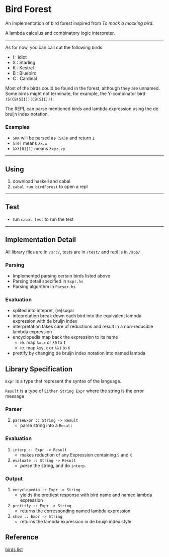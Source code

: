 # Bird Forest

An implementation of bird forest inspired from _To mock a mocking bird_. 

A lambda calculus and combinatory logic interpreter.

----

As for now, you can call out the following birds
- I : Idiot
- S : Starling
- K : Kestrel
- B : Bluebird
- C : Cardinal

Most of the birds could be found in the forest, although they are unnamed. Some birds might not terminate, for example, the Y-combinator bird `(S(CB(SII))(CB(SII)))`.

The REPL can parse mentioned birds and lambda expression using the de bruijn index notation.

### Examples 
  - `SKK` will be parsed as `(SK)K` and return `I`
  - `λ[0]` means `λx.x`
  - `λλλ[0][1]` means `λxyz.zy`

----

## Using
1. download haskell and cabal
2. `cabal run birdForest` to open a repl

----
## Test
- run `cabal test` to run the test

----
## Implementation Detail
All library files are in `/src/`, tests are in `/test/` and repl is in `/app/`
### Parsing 
- Implemented parsing certain birds listed above
- Parsing detail specified in `Expr.hs`
- Parsing algorithm in `Parser.hs`
### Evaluation
- splited into intepret, (re)sugar
- intepretation break down each bird into the equivalent lambda expression with de bruijn index
- interpretation takes care of reductions and result in a non-reducible lambda expression
- encyclopedia map back the expression to its name 
  - ie. map `λx.x` or `λ0` to `I`
  - ie. map `λxy.x` or `λλ1` to `K`
- prettify by changing de bruijn index notation into named lambda

## Library Specification

`Expr` is a type that represent the syntax of the language. 

`Result` is a type of `Either String Expr` where the string is the error message 
### Parser 
1. `parseExpr :: String -> Result` 
   - parse string into a `Result`
### Evaluation
1. `interp :: Expr -> Result`
   -  makes reduction of any Expression containing `S` and `K`
2. `evaluate :: String -> Result`
   - _parse_ the string, and do `interp`.
### Output 
1. `encyclopedia :: Expr -> String` 
   - yields the prettiest response with bird name and named lambda expression
2. `prettify :: Expr -> String` 
   - returns the corresponding named lambda expression 
3. `show :: Expr -> String` 
   - returns the lambda expression in de bruijn index style 
## Reference
[birds list](https://www.angelfire.com/tx4/cus/combinator/birds.html)